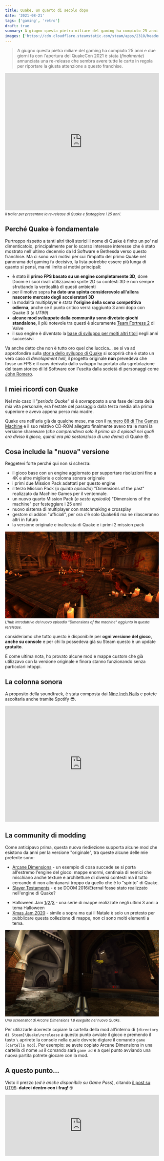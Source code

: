 ```yaml
---
title: Quake, un quarto di secolo dopo
date: '2021-08-21'
tags: ['gaming', 'retro']
draft: true
summary: A giugno questa pietra miliare del gaming ha compiuto 25 anni e due giorni fa con l'apertura del QuakeCon 2021 è stata (finalmente) annunciata una re-release che sembra avere tutte le carte in regola per riportare la giusta attenzione a questo franchise.
images: ['https://cdn.cloudflare.steamstatic.com/steam/apps/2310/header.jpg?t=1629409782']
---
```


> A giugno questa pietra miliare del gaming ha compiuto 25 anni e due giorni fa con l'apertura del QuakeCon 2021 è stata (_finalmente_) annunciata una re-release che sembra avere tutte le carte in regola per riportare la giusta attenzione a questo franchise.

<iframe width="100%" height="450" src="https://www.youtube.com/embed/Pt8pwAOquUc" title="YouTube video player" frameBorder="0"  allowFullScreen></iframe> <small><i>Il trailer per presentare la re-release di Quake e festeggiare i 25 anni.</i></small>

## Perché Quake è fondamentale

Purtroppo rispetto a tanti altri titoli storici il nome di Quake è finito un po' nel dimenticatoio, principalmente per lo scarso interesse interesse che è stato mostrato nell'ultimo decennio da Id Software e Bethesda verso questo franchise. Ma ci sono vari motivi per cui l'impatto del primo Quake nel panorama del gaming fu decisivo, la lista potrebbe essere più lunga di quanto si pensi, ma mi limito ai motivi principali:

- è stato **il primo FPS basato su un engine completamente 3D**, dove Doom e i suoi rivali utilizzavano sprite 2D su contesti 3D e non sempre sfruttando la verticalità di questi ambienti
- per il motivo sopra **ha dato una spinta considerevole all'allora nascente mercato degli acceleratori 3D**
- la modalità multiplayer è stata **l'origine della scena competitiva odierna**, anche se il punto critico verrà raggiunto 3 anni dopo con Quake 3 (_e UT99_)
- **alcune mod sviluppate dalla community sono divetate giochi standalone**, il più notevole tra questi è sicuramente [Team Fortress 2](https://www.teamfortress.com/) di Valve
- il suo engine è diventato la [base di sviluppo per molti altri titoli]() negli anni successivi

Va anche detto che non è tutto oro quel che luccica... se si va ad approfondire sulla [storia dello sviluppo di Quake](https://it.ign.com/aftershock-for-quake/183680/feature/il-terremoto-di-carmack-e-romero-i-25-anni-di-quake) si scoprirà che è stato un vero caso di _development hell_, il progetto originale **non** prevedeva che fosse un FPS e il caos derivato dallo sviluppo ha portato alla sgretolazione del team storico di Id Software con l'uscita dalla società di personaggi come [John Romero](https://it.wikipedia.org/wiki/John_Romero).

## I miei ricordi con Quake

Nel mio caso il "_periodo Quake_" si è sovrapposto a una fase delicata della mia vita personale, era l'estate del passaggio dalla terza media alla prima superiore e avevo appena perso mia madre.

Quake era nell'aria già da qualche mese, ma con il [numero 88 di The Games Machine](https://i.ebayimg.com/images/g/pVoAAOSwNG5e4PWL/s-l1600.jpg) e il suo relativo CD-ROM allegato finalmente avevo tra le mani la versione shareware (_che comprendeva solo il primo de 4 episodi nei quali era diviso il gioco, quindi era più sostanzioso di una demo_) di Quake 😎.

## Cosa include la "nuova" versione

Reggetevi forte perché qui non si scherza:

- il gioco base con un engine aggiornato per supportare risoluzioni fino a 4K e altre migliorie e colonna sonora originale
- i primi due Mission Pack adattati per questo engine
- il terzo Mission Pack (_o quinto episodio_) "Dimensions of the past" realizzato da Machine Games per il ventennale.
- un nuovo quarto Mission Pack (_o sesto epsiodio_) "Dimensions of the machine" per festeggiare i 25 anni
- nuovo sistema di multiplayer con matchmaking e crossplay
- gestore di addon "ufficiali", per ora c'è solo Quake64 ma ne rilasceranno altri in futuro
- la versione originale e inalterata di Quake e i primi 2 mission pack

![L'hub introduttivo del nuovo episodio "Dimensions of the machine" aggiunto in questa rerelease.](https://github.com/moebiusmania/blog-assets/blob/master/images/2021/quake-rr-ep6.png?raw=true) <small>_L'hub introduttivo del nuovo episodio "Dimensions of the machine" aggiunto in questa rerelease._</small>

consideriamo che tutto questo è disponibile per **ogni versione del gioco, anche su console** e per chi lo possedeva già su Steam questo è un update **gratuito**.

E come ultima nota, ho provato alcune mod e mappe custom che già utilizzavo con la versione originale e finora stanno funzionando senza particolari intoppi.

## La colonna sonora

A proposito della soundtrack, è stata composta dai [Nine Inch Nails]() e potete ascoltarla anche tramite Spotify 😎.

<iframe src="https://open.spotify.com/embed/album/63W4cQKfF2HTjgRYZcQ0tU?theme=0" width="100%" height="380" frameBorder="0" allowTransparency="true"></iframe>

## La community di modding

Come anticipavo prima, questa nuova riediezione supporta alcune mod che esistono da anni per la versione "originale", tra queste alcune delle mie preferite sono:

- [Arcane Dimensions](https://www.moddb.com/mods/arcane-dimensions) - un esempio di cosa succede se si porta all'estremo l'engine del gioco: mappe enormi, centinaia di nemici che mischiano anche texture e architetture di diversi contesti ma il tutto cercando di non allontanarsi troppo da quello che è lo "spirito" di Quake.
- [Slayer Testaments](https://www.moddb.com/mods/slayers-testament) - e se DOOM 2016/Eternal fosse stato realizzato nell'engine di Quake?
<!-- - [Quake 1.5]() - una versione "e mezzo" del gioco in cui vengono introdotti alcuni concetti e nemici da Quake 2, oltre che un riadattamento di tutta la campagna base. -->
- Halloween Jam [1](https://www.quaddicted.com/reviews/hwjam.html)/[2](https://www.quaddicted.com/reviews/hwjam2.html)/[3](https://www.quaddicted.com/reviews/hwjam3.html) - una serie di mappe realizzate negli ultimi 3 anni a tema Halloween
- [Xmas Jam 2020](https://www.quaddicted.com/reviews/xmasjam2020.html) - simile a sopra ma qui il Natale è solo un pretesto per pubblicare questa collezione di mappe, non ci sono molti elementi a tema.

![Uno screenshot di Arcane Dimensions 1.8 eseguito nel nuovo Quake.](https://github.com/moebiusmania/blog-assets/blob/master/images/2021/quake-rr-ad.png?raw=true) <small>_Uno screenshot di Arcane Dimensions 1.8 eseguito nel nuovo Quake._</small>

Per utilizzarle dovreste copiare la cartella della mod all'interno di `[directory di Steam]\Quake\rerelease` a questo punto avviate il gioco e premendo il tasto `\` aprirete la console nella quale dovrete digtare il comando `game [cartella mod]`. Per esempio: se avete copiato Arcane Dimensions in una cartella di nome `ad` il comando sarà `game ad` e a quel punto avviando una nuova partita potrete giocare con la mod.

## A questo punto...

Visto il prezzo (_ed è anche disponibile su Game Pass_), citando [il post su UT99](/post/ut99-server-docker): **dateci dentro con i frag!** 🤓

<iframe src="https://store.steampowered.com/widget/2310/" frameBorder="0" width="100%" height="200"></iframe>
